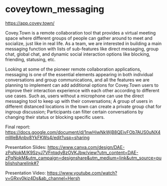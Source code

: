 # coveytown_messaging

https://app.covey.town/

Covey.Town is a remote collaboration tool that provides a virtual meeting space where different groups of people can gather around to meet and socialize, just like in real life. As a team, we are interested in building a main messaging function with lists of sub-features like direct messaging, group chat, global chat, and dynamic social interaction options like blocking, friending, statusing, etc.

Looking at some of the pioneer remote collaboration applications, messaging is one of the essential elements appearing in both individual conversations and group communications, and all the features we are planning to implement can add additional options for Covey.Town users to improve their interaction experience with each other according to different use cases. Such as, users without a microphone can use the direct messaging tool to keep up with their conversations; A group of users in different distanced locations in the town can create a private group chat for ingroup discussion; Participants can filter certain conversations by changing their status or blocking specific users. 

Final report: https://docs.google.com/document/d/1nwHiwNkWjB8QEivFOb7AUS0uNX4mWeBAnbv8YkFKWs4/edit?usp=sharing

Presentation Slides: https://www.canva.com/design/DAE-zPqNokM/K9SzyJ7VFntqdyBzOVKJbw/view?utm_content=DAE-zPqNokM&utm_campaign=designshare&utm_medium=link&utm_source=publishsharelink#7

Presentation Video: https://www.youtube.com/watch?v=GRxv0kiz4Ds&ab_channel=Hersh
